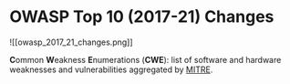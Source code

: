 # OWASP Top 10 (2017-21) Changes

![[owasp_2017_21_changes.png]]

**C**ommon **W**eakness **E**numerations (**CWE**): list of software and hardware weaknesses and vulnerabilities aggregated by [MITRE](https://cwe.mitre.org).